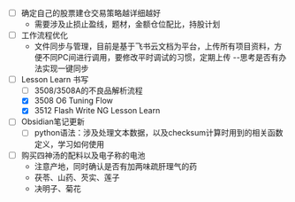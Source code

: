 - [ ] 确定自己的股票建仓交易策略越详细越好
	- 需要涉及止损止盈线，题材，金额仓位配比，持股计划
- [ ] 工作流程优化
	- 文件同步与管理，目前是基于飞书云文档为平台，上传所有项目资料，方便不同PC间进行调用，要修改平时调试的习惯，定期上传 --思考是否有办法实现一键同步
- [ ] Lesson Learn 书写
	- [ ] 3508/3508A的不良品解析流程
	- [x] 3508 O6 Tuning Flow
	- [x] 3512 Flash Write NG Lesson Learn
- [ ] Obsidian笔记更新
	- [ ] python语法：涉及处理文本数据，以及checksum计算时用到的相关函数定义，学习如何使用
- [ ] 购买四神汤的配料以及电子称的电池
	- 注意产地，同时确认是否有加两味疏肝理气的药
	- 茯苓、山药、芡实、莲子
	- 决明子、菊花